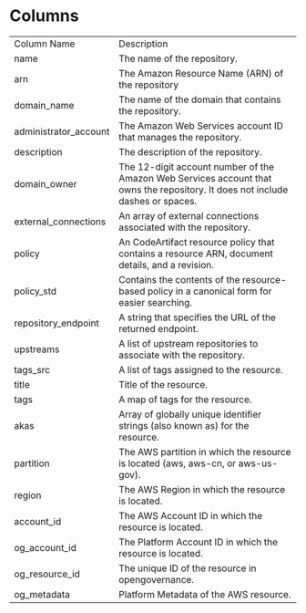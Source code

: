 # Columns  

<table>
	<tr><td>Column Name</td><td>Description</td></tr>
	<tr><td>name</td><td>The name of the repository.</td></tr>
	<tr><td>arn</td><td>The Amazon Resource Name (ARN) of the repository</td></tr>
	<tr><td>domain_name</td><td>The name of the domain that contains the repository.</td></tr>
	<tr><td>administrator_account</td><td>The Amazon Web Services account ID that manages the repository.</td></tr>
	<tr><td>description</td><td>The description of the repository.</td></tr>
	<tr><td>domain_owner</td><td>The 12-digit account number of the Amazon Web Services account that owns the repository. It does not include dashes or spaces.</td></tr>
	<tr><td>external_connections</td><td>An array of external connections associated with the repository.</td></tr>
	<tr><td>policy</td><td>An CodeArtifact resource policy that contains a resource ARN, document details, and a revision.</td></tr>
	<tr><td>policy_std</td><td>Contains the contents of the resource-based policy in a canonical form for easier searching.</td></tr>
	<tr><td>repository_endpoint</td><td>A string that specifies the URL of the returned endpoint.</td></tr>
	<tr><td>upstreams</td><td>A list of upstream repositories to associate with the repository.</td></tr>
	<tr><td>tags_src</td><td>A list of tags assigned to the resource.</td></tr>
	<tr><td>title</td><td>Title of the resource.</td></tr>
	<tr><td>tags</td><td>A map of tags for the resource.</td></tr>
	<tr><td>akas</td><td>Array of globally unique identifier strings (also known as) for the resource.</td></tr>
	<tr><td>partition</td><td>The AWS partition in which the resource is located (aws, aws-cn, or aws-us-gov).</td></tr>
	<tr><td>region</td><td>The AWS Region in which the resource is located.</td></tr>
	<tr><td>account_id</td><td>The AWS Account ID in which the resource is located.</td></tr>
	<tr><td>og_account_id</td><td>The Platform Account ID in which the resource is located.</td></tr>
	<tr><td>og_resource_id</td><td>The unique ID of the resource in opengovernance.</td></tr>
	<tr><td>og_metadata</td><td>Platform Metadata of the AWS resource.</td></tr>
</table>